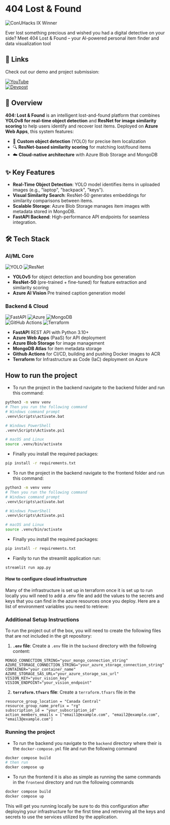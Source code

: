 # 404 Lost & Found
![ConUHacks IX Winner](https://img.shields.io/badge/-ConUHacks%20IX%20Winning%20Project-8A2BE2?style=for-the-badge&logo=github&logoColor=white)  

Ever lost something precious and wished you had a digital detective on your side? Meet 404 Lost & Found – your AI-powered personal item finder and data visualization tool

## 🔗 Links  
Check out our demo and project submission:  

[![YouTube](https://img.shields.io/badge/-YouTube-FF0000?logo=youtube&logoColor=white)](https://youtu.be/BHq4QkTe6PE)  
[![Devpost](https://img.shields.io/badge/-Devpost-003E54?logo=devpost&logoColor=white)](https://devpost.com/software/404-lost-found)  

## 📖 Overview  
**404: Lost & Found** is an intelligent lost-and-found platform that combines **YOLOv8 for real-time object detection** and **ResNet for image similarity scoring** to help users identify and recover lost items. Deployed on **Azure Web Apps**, this system features:

- 🎯 **Custom object detection** (YOLO) for precise item localization
- 🔍 **ResNet-based similarity scoring** for matching lost/found items
- ☁️ **Cloud-native architecture** with Azure Blob Storage and MongoDB


## ✨ Key Features  
- **Real-Time Object Detection**: YOLO model identifies items in uploaded images (e.g., "laptop", "backpack", "keys").  
- **Visual Similarity Search**: ResNet-50 generates embeddings for similarity comparisons between items.  
- **Scalable Storage**: Azure Blob Storage manages item images with metadata stored in MongoDB.  
- **FastAPI Backend**: High-performance API endpoints for seamless integration.  


## 🛠️ Tech Stack  
### **AI/ML Core**  
![YOLO](https://img.shields.io/badge/-YOLO-00FFFF?logo=python&logoColor=white)
![ResNet](https://img.shields.io/badge/-ResNet-FF6F00?logo=pytorch&logoColor=white)  
- **YOLOv5** for object detection and bounding box generation  
- **ResNet-50** (pre-trained + fine-tuned) for feature extraction and similarity scoring
- **Azure AI Vision** Pre trained caption generation model

### **Backend & Cloud**  
![FastAPI](https://img.shields.io/badge/-FastAPI-009688?logo=fastapi&logoColor=white)
![Azure](https://img.shields.io/badge/-Azure-0089D6?logo=microsoft-azure&logoColor=white)
![MongoDB](https://img.shields.io/badge/-MongoDB-47A248?logo=mongodb&logoColor=white)  
![GitHub Actions](https://img.shields.io/badge/github%20actions-%232671E5.svg?style=for-the-badge&logo=githubactions&logoColor=white)
![Terraform](https://img.shields.io/badge/Terraform-7B42BC?style=for-the-badge&logo=terraform&logoColor=white)
- **FastAPI** REST API with Python 3.10+  
- **Azure Web Apps** (PaaS) for API deployment  
- **Azure Blob Storage** for image management  
- **MongoDB Atlas** for item metadata storage
- **Github Actions** for CI/CD, building and pushing Docker images to ACR
- **Terraform** for Infrastructure as Code (IaC) deployment on Azure

## How to run the project

- To run the project in the backend navigate to the backend folder and run this command:

```bash
python3 -m venv venv
# Then you run the following command
# Windows command prompt
.venv\Scripts\activate.bat

# Windows PowerShell
.venv\Scripts\Activate.ps1

# macOS and Linux
source .venv/bin/activate
```

- Finally you install the required packages:

```bash
pip install -r requirements.txt
```

- To run the project in the backend navigate to the frontend folder and run this command:

```bash
python3 -m venv venv
# Then you run the following command
# Windows command prompt
.venv\Scripts\activate.bat

# Windows PowerShell
.venv\Scripts\Activate.ps1

# macOS and Linux
source .venv/bin/activate
```

- Finally you install the required packages:

```bash
pip install -r requirements.txt
```

- Fianlly to run the streamlit application run:

```bash
streamlit run app.py
```
#### How to configure cloud infrastructure
Many of the infrastructure is set up in terraform once it is set up to run locally you will need to add a .env file and add the values to the secrets and keys that you can find in the azure resources once you deploy. Here are a list of environment variables you need to retrieve:

### Additional Setup Instructions

To run the project out of the box, you will need to create the following files that are not included in the git repository:

1. **`.env` file**:
   Create a `.env` file in the `backend` directory with the following content:
```properties
MONGO_CONNECTION_STRING="your_mongo_connection_string"
AZURE_STORAGE_CONNECTION_STRING="your_azure_storage_connection_string"
CONTAINER="your_container_name"
AZURE_STORAGE_SAS_URL="your_azure_storage_sas_url"
VISION_KEY="your_vision_key"
VISION_ENDPOINT="your_vision_endpoint"
```
2. **`terraform.tfvars` file**: Create a `terraform.tfvars` file in the
```properties
resource_group_location = "Canada Central"
resource_group_name_prefix = "rg"
subscription_id = "your_subscription_id"
action_members_emails = ["email1@example.com", "email2@example.com", "email3@example.com"]
```
### Running the project
- To run the backend you navigate to the `backend` directory where their is the `docker-compose.yml` file and run the following command 
```bash
docker compose build
# then run
docker compose up
```
- To run the frontend it is also as simple as running the same commands in the `frontend` directory and run the following commands
```bash
docker compose build
docker compose up
```
This will get you running locally be sure to do this configuration after deploying your infrastructure for the first time and retreiving all the keys and secrets to use the services utilized by the application.
